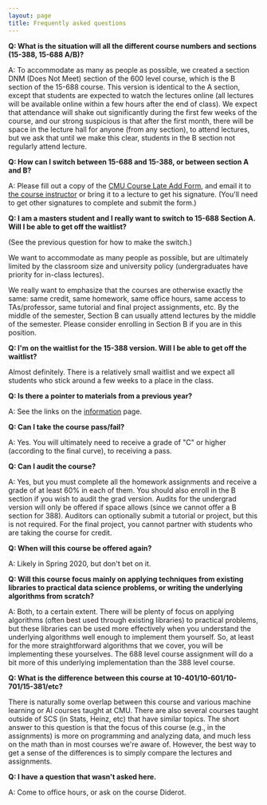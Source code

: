 ```yaml
---
layout: page
title: Frequently asked questions
---
```


**Q: What is the situation will all the different course numbers and sections (15-388, 15-688 A/B)?**

A:  To accommodate as many as people as possible, we created a section DNM (Does Not Meet) section of the 600 level course, which is the B section of the 15-688 course. This version is identical to the A section, except that students are expected to watch the lectures online (all lectures will be available online within a few hours after the end of class). We expect that attendance will shake out significantly during the first few weeks of the course, and our strong suspicious is that after the first month, there will be space in the lecture hall for anyone (from any section), to attend lectures, but we ask that until we make this clear, students in the B section not regularly attend lecture.

**Q: How can I switch between 15-688 and 15-388, or between section A and B?**

A: Please fill out a copy of the [CMU Course Late Add Form](https://www.cmu.edu/hub/docs/late-add.pdf), and email it to [the course instructor](mailto:zkolter@cs.cmu.edu) or bring it to a lecture to get his signature.  (You'll need to get other signatures to complete and submit the form.)

**Q: I am a masters student and I really want to switch to 15-688 Section A. Will I be able to get off the waitlist?**

(See the previous question for how to make the switch.)

We want to accommodate as many people as possible, but are ultimately limited by the classroom size and university policy (undergraduates have priority for in-class lectures).

We really want to emphasize that the courses are otherwise exactly the same: same credit, same homework, same office hours, same access to TAs/professor, same tutorial and final project assignments, etc. By the middle of the semester, Section B can usually attend lectures by the middle of the semester. Please consider enrolling in Section B if you are in this position.

**Q: I'm on the waitlist for the 15-388 version. Will I be able to get off the waitlist?**

Almost definitely. There is a relatively small waitlist and we expect all students who stick around a few weeks to a place in the class.

**Q: Is there a pointer to materials from a previous year?**

A: See the links on the [information](/information) page.

**Q: Can I take the course pass/fail?**

A: Yes.  You will ultimately need to receive a grade of "C" or higher (according to the final curve), to receiving a pass.

**Q: Can I audit the course?**

A: Yes, but you must complete all the homework assignments and receive a grade of at least 60% in each of them.  You should also enroll in the B section if you wish to audit the grad version.  Audits for the undergrad version will only be offered if space allows (since we cannot offer a B section for 388).  Auditors can optionally submit a tutorial or project, but this is not required.  For the final project, you cannot partner with students who are taking the course for credit.

**Q: When will this course be offered again?**

A: Likely in Spring 2020, but don't bet on it.

**Q: Will this course focus mainly on applying techniques from existing libraries to practical data science problems, or writing the underlying algorithms from scratch?**

A: Both, to a certain extent. There will be plenty of focus on applying algorithms (often best used through existing libraries) to practical problems, but these libraries can be used more effectively when you understand the underlying algorithms well enough to implement them yourself. So, at least for the more straightforward algorithms that we cover, you will be implementing these yourselves. The 688 level course assignment will do a bit more of this underlying implementation than the 388 level course.

**Q: What is the difference between this course at 10-401/10-601/10-701/15-381/etc?**

There is naturally some overlap between this course and various machine learning or AI courses taught at CMU.  There are also several courses taught outside of SCS (in Stats, Heinz, etc) that have similar topics.  The short answer to this question is that the focus of this course (e.g., in the assignments) is more on programming and analyzing data, and much less on the math than in most courses we're aware of.  However, the best way to get a sense of the differences is to simply compare the lectures and assignments.  

**Q: I have a question that wasn't asked here.**

A: Come to office hours, or ask on the course Diderot.
